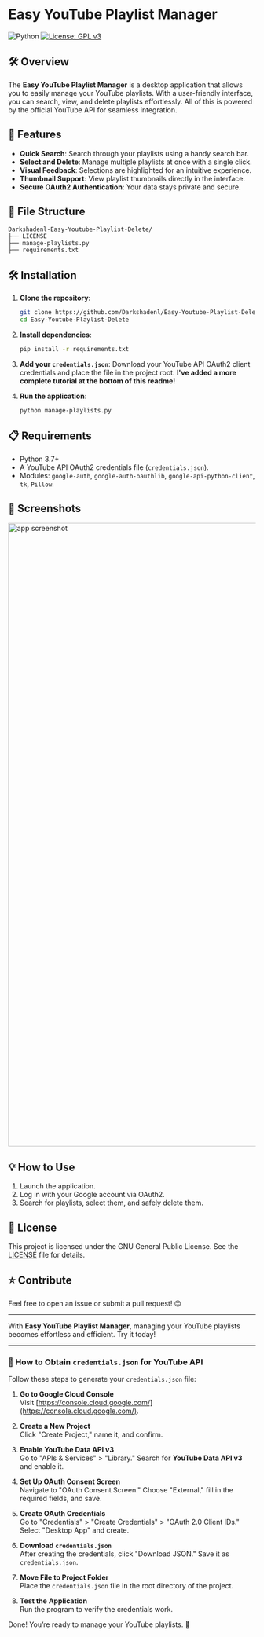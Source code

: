 # Easy YouTube Playlist Manager

![Python](https://img.shields.io/badge/Python-3.x-blue)
[![License: GPL v3](https://img.shields.io/badge/License-GPLv3-blue.svg)](https://www.gnu.org/licenses/gpl-3.0)

## 🛠️ Overview
The **Easy YouTube Playlist Manager** is a desktop application that allows you to easily manage your YouTube playlists. 
With a user-friendly interface, you can search, view, and delete playlists effortlessly. 
All of this is powered by the official YouTube API for seamless integration.

## 🚀 Features
- **Quick Search**: Search through your playlists using a handy search bar.
- **Select and Delete**: Manage multiple playlists at once with a single click.
- **Visual Feedback**: Selections are highlighted for an intuitive experience.
- **Thumbnail Support**: View playlist thumbnails directly in the interface.
- **Secure OAuth2 Authentication**: Your data stays private and secure.

## 📂 File Structure
```
Darkshadenl-Easy-Youtube-Playlist-Delete/
├── LICENSE
├── manage-playlists.py
├── requirements.txt
```

## 🛠️ Installation
1. **Clone the repository**:
   ```bash
   git clone https://github.com/Darkshadenl/Easy-Youtube-Playlist-Delete.git
   cd Easy-Youtube-Playlist-Delete
   ```
2. **Install dependencies**:
   ```bash
   pip install -r requirements.txt
   ```
3. **Add your `credentials.json`**:
   Download your YouTube API OAuth2 client credentials and place the file in the project root.
   **I've added a more complete tutorial at the bottom of this readme!**

5. **Run the application**:
   ```bash
   python manage-playlists.py
   ```

## 📋 Requirements
- Python 3.7+
- A YouTube API OAuth2 credentials file (`credentials.json`).
- Modules: `google-auth`, `google-auth-oauthlib`, `google-api-python-client`, `tk`, `Pillow`.

## 📸 Screenshots
<img width="1270" alt="app screenshot" src="https://github.com/user-attachments/assets/992bab37-0245-49f9-b44e-695c9e0db876" />


## 💡 How to Use
1. Launch the application.
2. Log in with your Google account via OAuth2.
3. Search for playlists, select them, and safely delete them.

## 📜 License
This project is licensed under the GNU General Public License. See the [LICENSE](LICENSE) file for details.

## ⭐ Contribute
Feel free to open an issue or submit a pull request! 😊

---

With **Easy YouTube Playlist Manager**, managing your YouTube playlists becomes effortless and efficient. Try it today!

---

### 🔑 How to Obtain `credentials.json` for YouTube API

Follow these steps to generate your `credentials.json` file:

1. **Go to Google Cloud Console**  
   Visit [https://console.cloud.google.com/](https://console.cloud.google.com/).

2. **Create a New Project**  
   Click "Create Project," name it, and confirm.

3. **Enable YouTube Data API v3**  
   Go to "APIs & Services" > "Library." Search for **YouTube Data API v3** and enable it.

4. **Set Up OAuth Consent Screen**  
   Navigate to "OAuth Consent Screen." Choose "External," fill in the required fields, and save.

5. **Create OAuth Credentials**  
   Go to "Credentials" > "Create Credentials" > "OAuth 2.0 Client IDs." Select "Desktop App" and create.

6. **Download `credentials.json`**  
   After creating the credentials, click "Download JSON." Save it as `credentials.json`.

7. **Move File to Project Folder**  
   Place the `credentials.json` file in the root directory of the project.

8. **Test the Application**  
   Run the program to verify the credentials work.

Done! You’re ready to manage your YouTube playlists. 🎉
